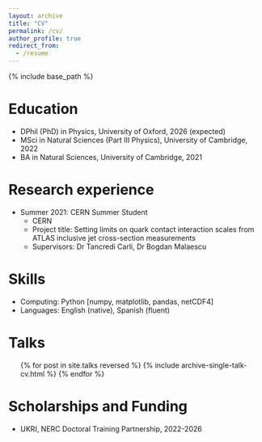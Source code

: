 ```yaml
---
layout: archive
title: "CV"
permalink: /cv/
author_profile: true
redirect_from:
  - /resume
---
```


{% include base_path %}

Education
======
* DPhil (PhD) in Physics, University of Oxford, 2026 (expected)
* MSci in Natural Sciences (Part III Physics), University of Cambridge, 2022
* BA in Natural Sciences, University of Cambridge, 2021

Research experience
======
* Summer 2021: CERN Summer Student
  * CERN
  * Project title: Setting limits on quark contact interaction scales from ATLAS inclusive jet cross-section measurements
  * Supervisors: Dr Tancredi Carli, Dr Bogdan Malaescu
  
Skills
======
* Computing: Python [numpy, matplotlib, pandas, netCDF4]
* Languages: English (native), Spanish (fluent)

<!-- Publications
======
  <ul>{% for post in site.publications reversed %}
    {% include archive-single-cv.html %}
  {% endfor %}</ul> -->
  
Talks
======
  <ul>{% for post in site.talks reversed %}
    {% include archive-single-talk-cv.html  %}
  {% endfor %}</ul>
  
<!-- Teaching
======
  <ul>{% for post in site.teaching reversed %}
    {% include archive-single-cv.html %}
  {% endfor %}</ul> -->
  
Scholarships and Funding
======
* UKRI, NERC Doctoral Training Partnership, 2022-2026
